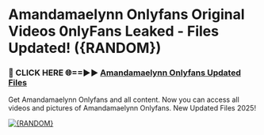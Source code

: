# Amandamaelynn Onlyfans Original Videos 0nlyFans Leaked - Files Updated! ({RANDOM})

<h3>🔴 CLICK HERE 🌐==►► <a href="https://betterlinks.top/A2PfLJ" rel="nofollow">Amandamaelynn Onlyfans Updated Files</a></h3>

Get Amandamaelynn Onlyfans and all content. Now you can access all videos and pictures of Amandamaelynn Onlyfans. New Updated Files 2025!

[![{RANDOM}](https://i.imgur.com/ppqm5kG.gif)](https://betterlinks.top/A2PfLJ)